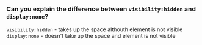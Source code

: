 ### Can you explain the difference between ```visibility:hidden``` and ```display:none```?

`visibility:hidden` - takes up the space althouth element is not visible   
`display:none` - doesn't take up the space and element is not visible
